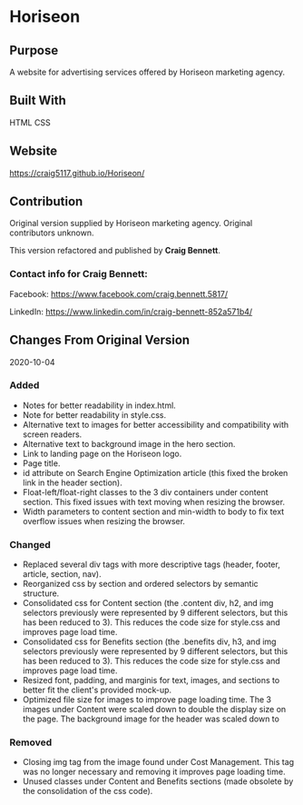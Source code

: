 # Horiseon

## Purpose
A website for advertising services offered by Horiseon marketing agency.

## Built With
HTML
CSS

## Website
https://craig5117.github.io/Horiseon/

## Contribution
Original version supplied by Horiseon marketing agency. Original contributors unknown.

This version refactored and published by **Craig Bennett**.

### Contact info for Craig Bennett:

Facebook: https://www.facebook.com/craig.bennett.5817/

LinkedIn: https://www.linkedin.com/in/craig-bennett-852a571b4/

## Changes From Original Version
2020-10-04

### Added
- Notes for better readability in index.html.
- Note for better readability in style.css. 
- Alternative text to images for better accessibility and compatibility with screen readers.
- Alternative text to background image in the hero section.
- Link to landing page on the Horiseon logo.
- Page title.
- id attribute on Search Engine Optimization article (this fixed the broken link in the header section).
- Float-left/float-right classes to the 3 div containers under content section. This fixed issues with text moving when resizing the browser. 
- Width parameters to content section and min-width to body to fix text overflow issues when resizing the browser.

### Changed
- Replaced several div tags with more descriptive tags (header, footer, article, section, nav).
- Reorganized css by section and ordered selectors by semantic structure.
- Consolidated css for Content section (the .content div, h2, and img selectors previously were represented by 9 different selectors, but this has been reduced to 3). This reduces the code size for style.css and improves page load time.
- Consolidated css for Benefits section (the .benefits div, h3, and img selectors previously were represented by 9 different selectors, but this has been reduced to 3). This reduces the code size for style.css and improves page load time.
- Resized font, padding, and marginis for text, images, and sections to better fit the client's provided mock-up. 
- Optimized file size for images to improve page loading time. The 3 images under Content were scaled down to double the display size on the page. The background image for the header was scaled down to 

### Removed
- Closing img tag from the image found under Cost Management. This tag was no longer necessary and removing it improves page loading time.
- Unused classes under Content and Benefits sections (made obsolete by the consolidation of the css code).
